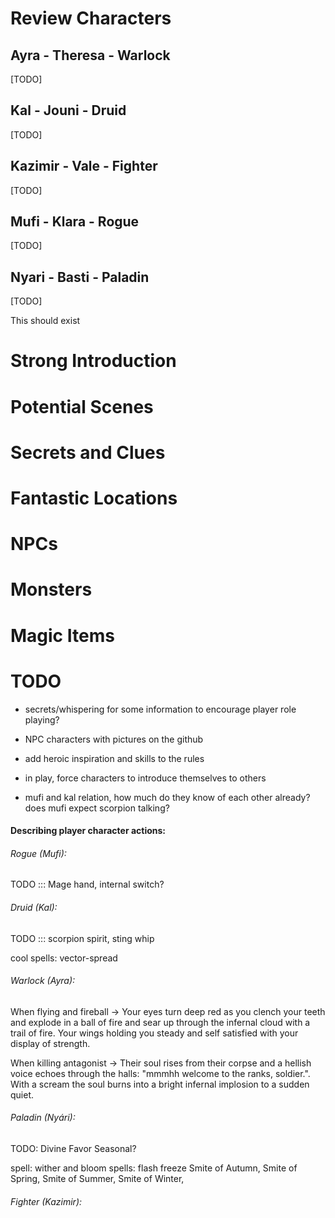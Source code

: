 # Review Characters

## Ayra - Theresa - Warlock

[TODO]

## Kal - Jouni - Druid

[TODO]

## Kazimir - Vale - Fighter

[TODO]

## Mufi - Klara - Rogue

[TODO]

## Nyari - Basti - Paladin

[TODO]

This should exist

# Strong Introduction

# Potential Scenes

# Secrets and Clues

# Fantastic Locations

# NPCs

# Monsters

# Magic Items

  
  

# TODO

  

- secrets/whispering for some information to encourage player role playing?

  

- NPC characters with pictures on the github

- add heroic inspiration and skills to the rules

- in play, force characters to introduce themselves to others

  

- mufi and kal relation, how much do they know of each other already? does mufi expect scorpion talking?

  

#### Describing player character actions:

  

###### Rogue (Mufi):

TODO ::: Mage hand, internal switch?

  

###### Druid (Kal):

TODO ::: scorpion spirit, sting whip

cool spells: vector-spread

###### Warlock (Ayra):

  
When flying and fireball -> Your eyes turn deep red as you clench your teeth and explode in a ball of fire and sear up through the infernal cloud with a trail of fire. Your wings holding you steady and self satisfied with your display of strength.

  
When killing antagonist -> Their soul rises from their corpse and a hellish voice echoes through the halls: "mmmhh welcome to the ranks, soldier.". With a scream the soul burns into a bright infernal implosion to a sudden quiet.

  

###### Paladin (Nyári):

TODO: Divine Favor Seasonal? 

spell: wither and bloom
spells: flash freeze
Smite of Autumn,
Smite of Spring,
Smite of Summer,
Smite of Winter,



###### Fighter (Kazimir):

